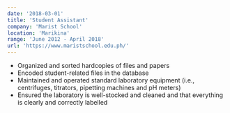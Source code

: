 ```yaml
---
date: '2018-03-01'
title: 'Student Assistant'
company: 'Marist School'
location: 'Marikina'
range: 'June 2012 - April 2018'
url: 'https://www.maristschool.edu.ph/'
---
```


- Organized and sorted hardcopies of files and papers
- Encoded student-related files in the database
- Maintained and operated standard laboratory equipment (i.e., centrifuges, titrators, pipetting machines and pH meters)
- Ensured the laboratory is well-stocked and cleaned and that everything is clearly and correctly labelled
